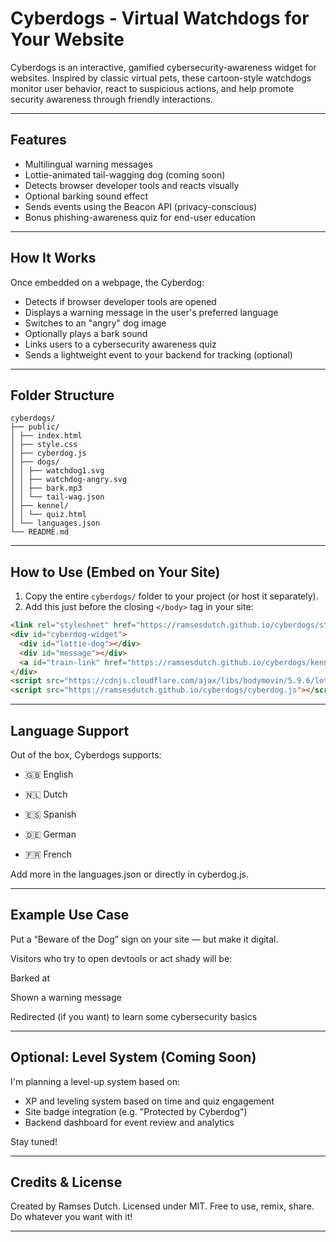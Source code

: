 # Cyberdogs - Virtual Watchdogs for Your Website

Cyberdogs is an interactive, gamified cybersecurity-awareness widget for websites. Inspired by classic virtual pets, these cartoon-style watchdogs monitor user behavior, react to suspicious actions, and help promote security awareness through friendly interactions.

---

## Features

- Multilingual warning messages
- Lottie-animated tail-wagging dog (coming soon)
- Detects browser developer tools and reacts visually
- Optional barking sound effect
- Sends events using the Beacon API (privacy-conscious)
- Bonus phishing-awareness quiz for end-user education

---

## How It Works

Once embedded on a webpage, the Cyberdog:

- Detects if browser developer tools are opened
- Displays a warning message in the user's preferred language
- Switches to an "angry" dog image
- Optionally plays a bark sound
- Links users to a cybersecurity awareness quiz
- Sends a lightweight event to your backend for tracking (optional)

---

## Folder Structure

```
cyberdogs/
├── public/
│ ├── index.html
│ ├── style.css
│ ├── cyberdog.js
│ ├── dogs/
│ │ ├── watchdog1.svg
│ │ ├── watchdog-angry.svg
│ │ ├── bark.mp3
│ │ └── tail-wag.json
│ ├── kennel/
│ │ └── quiz.html
│ └── languages.json
└── README.md
```

---

## How to Use (Embed on Your Site)

1. Copy the entire `cyberdogs/` folder to your project (or host it separately).
2. Add this just before the closing `</body>` tag in your site:

```html
<link rel="stylesheet" href="https://ramsesdutch.github.io/cyberdogs/style.css">
<div id="cyberdog-widget">
  <div id="lottie-dog"></div>
  <div id="message"></div>
  <a id="train-link" href="https://ramsesdutch.github.io/cyberdogs/kennel/quiz.html">Train Me!</a>
</div>
<script src="https://cdnjs.cloudflare.com/ajax/libs/bodymovin/5.9.6/lottie.min.js"></script>
<script src="https://ramsesdutch.github.io/cyberdogs/cyberdog.js"></script>
```

---

## Language Support

Out of the box, Cyberdogs supports:

- 🇬🇧 English

- 🇳🇱 Dutch

- 🇪🇸 Spanish

- 🇩🇪 German

- 🇫🇷 French

Add more in the languages.json or directly in cyberdog.js.

---

## Example Use Case

Put a “Beware of the Dog” sign on your site — but make it digital.

Visitors who try to open devtools or act shady will be:

Barked at 

Shown a warning message 

Redirected (if you want) to learn some cybersecurity basics 

---

## Optional: Level System (Coming Soon)

I'm planning a level-up system based on:

- XP and leveling system based on time and quiz engagement
- Site badge integration (e.g. "Protected by Cyberdog")
- Backend dashboard for event review and analytics

Stay tuned!

---

## Credits & License

Created by Ramses Dutch.
Licensed under MIT. Free to use, remix, share. Do whatever you want with it!

---
